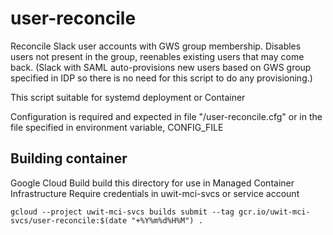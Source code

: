 # user-reconcile

Reconcile Slack user accounts with GWS group membership. Disables users not present in the group, reenables existing users that may come back. (Slack with SAML auto-provisions new users based on GWS group specified in IDP so there is no need for this script to do any provisioning.)

This script suitable for systemd deployment or Container

Configuration is required and expected in file "/user-reconcile.cfg" or in the file specified in environment variable, CONFIG_FILE

## Building container
Google Cloud Build build this directory for use in Managed Container Infrastructure
Require credentials in uwit-mci-svcs or service account

```gcloud --project uwit-mci-svcs builds submit --tag gcr.io/uwit-mci-svcs/user-reconcile:$(date "+%Y%m%d%H%M") .```
